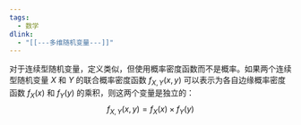 ```yaml
---
tags:
  - 数学
dlink:
  - "[[---多维随机变量---]]"
---
```

对于连续型随机变量，定义类似，但使用概率密度函数而不是概率。如果两个连续型随机变量 $X$ 和 $Y$ 的联合概率密度函数 $f_{X,Y}(x, y)$ 可以表示为各自边缘概率密度函数 $f_X(x)$ 和 $f_Y(y)$ 的乘积，则这两个变量是独立的：
$$ f_{X,Y}(x, y) = f_X(x) \times f_Y(y) $$
